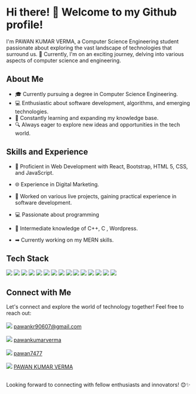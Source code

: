 # Hi there! 👋 Welcome to my Github profile!

I'm PAWAN KUMAR VERMA, a Computer Science Engineering student passionate about exploring the vast landscape of technologies that surround us. 🌟 Currently, I'm on an exciting journey, delving into various aspects of computer science and engineering.

## About Me

- 🎓 Currently pursuing a degree in Computer Science Engineering.
- 💻 Enthusiastic about software development, algorithms, and emerging technologies.
- 🌱 Constantly learning and expanding my knowledge base.
- 🔍 Always eager to explore new ideas and opportunities in the tech world.

## Skills and Experience

- 🚀 Proficient in Web Development with React, Bootstrap, HTML 5, CSS, and JavaScript.
- 🌐 Experience in Digital Marketing.
- 💼 Worked on various live projects, gaining practical experience in software development.
- 💻 Passionate about programming
- 🐍 Intermediate knowledge of C++, C , Wordpress.

- ➡ Currently working on my MERN skills.

## Tech Stack

<a><img src="https://img.shields.io/badge/C-00599C?style=for-the-badge&logo=c&logoColor=white"></a>
<a><img src="https://img.shields.io/badge/C%2B%2B-00599C?style=for-the-badge&logo=c%2B%2B&logoColor=white"></a>
<a><img src="https://img.shields.io/badge/HTML5-E34F26?style=for-the-badge&logo=html5&logoColor=white"></a>
<a><img src="https://img.shields.io/badge/CSS3-1572B6?style=for-the-badge&logo=css3&logoColor=white"></a>
<a><img src="https://img.shields.io/badge/JavaScript-323330?style=for-the-badge&logo=javascript&logoColor=F7DF1E"></a>
<a><img src="https://img.shields.io/badge/Bootstrap-563D7C?style=for-the-badge&logo=bootstrap&logoColor=white"></a>
<a><img src="https://img.shields.io/badge/React-20232A?style=for-the-badge&logo=react&logoColor=61DAFB"></a>
<a><img src="https://img.shields.io/badge/Wordpress-21759B?style=for-the-badge&logo=wordpress&logoColor=white"></a>
<a><img src="https://img.shields.io/badge/Adobe%20Photoshop-31A8FF?style=for-the-badge&logo=Adobe%20Photoshop&logoColor=black"></a>
<a><img src="https://img.shields.io/badge/Canva-%2300C4CC.svg?&style=for-the-badge&logo=Canva&logoColor=white"></a>
<a><img src="https://img.shields.io/badge/npm-CB3837?style=for-the-badge&logo=npm&logoColor=white"></a>
<a><img src="https://img.shields.io/badge/Font_Awesome-339AF0?style=for-the-badge&logo=fontawesome&logoColor=white"></a>
<a><img src="https://img.shields.io/badge/coding%20ninjas-DD6620?style=for-the-badge&logo=codingninjas&logoColor=white"></a>
<a><img src="https://img.shields.io/badge/GeeksforGeeks-298D46?style=for-the-badge&logo=geeksforgeeks&logoColor=white"></a>
<a><img src="https://img.shields.io/badge/ChatGPT-74aa9c?style=for-the-badge&logo=openai&logoColor=white"></a>

## Connect with Me

Let's connect and explore the world of technology together! Feel free to reach out:<br><br>
<a><img src="https://img.shields.io/badge/Gmail-D14836?style=for-the-badge&logo=gmail&logoColor=white" href=""></a> pawankr90607@gmail.com<br><br>
<a><img src="https://img.shields.io/badge/Discord-5865F2?style=for-the-badge&logo=discord&logoColor=white"></a> <a  href="https://discord.com/channels/@me/676841633337311232">pawankumarverma</a> <br><br>
<a><img src="https://img.shields.io/badge/GitHub-100000?style=for-the-badge&logo=github&logoColor=white"></a> <a href="https://github.com/Pawan7477">pawan7477</a> <br><br>
<a><img src="https://img.shields.io/badge/LinkedIn-0077B5?style=for-the-badge&logo=linkedin&logoColor=white"></a> <a href="www.linkedin.com/in/pawan-kumar-verma-812523255">PAWAN KUMAR VERMA</a> <br><br>

Looking forward to connecting with fellow enthusiasts and innovators! 😊✨
